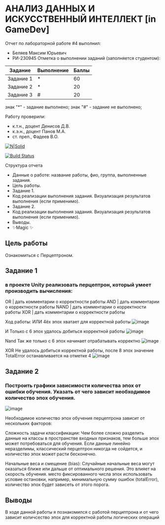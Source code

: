 # АНАЛИЗ ДАННЫХ И ИСКУССТВЕННЫЙ ИНТЕЛЛЕКТ [in GameDev]
Отчет по лабораторной работе #4 выполнил:
- Беляев Максим Юрьевич
- РИ-230945
Отметка о выполнении заданий (заполняется студентом):

| Задание | Выполнение | Баллы |
| ------ | ------ | ------ |
| Задание 1 | * | 60 |
| Задание 2 | * | 20 |
| Задание 3 | # | 20 |

знак "*" - задание выполнено; знак "#" - задание не выполнено;

Работу проверили:
- к.т.н., доцент Денисов Д.В.
- к.э.н., доцент Панов М.А.
- ст. преп., Фадеев В.О.

[![N|Solid](https://cldup.com/dTxpPi9lDf.thumb.png)](https://nodesource.com/products/nsolid)

[![Build Status](https://travis-ci.org/joemccann/dillinger.svg?branch=master)](https://travis-ci.org/joemccann/dillinger)

Структура отчета

- Данные о работе: название работы, фио, группа, выполненные задания.
- Цель работы.
- Задание 1.
- Код реализации выполнения задания. Визуализация результатов выполнения (если применимо).
- Задание 2.
- Код реализации выполнения задания. Визуализация результатов выполнения (если применимо).
- Выводы.
- ✨Magic ✨

## Цель работы
Ознакомиться с Перцептроном.

## Задание 1
### в проекте Unity реализовать перцептрон, который умеет производить вычисления:
OR | дать комментарии о корректности работы
AND | дать комментарии о корректности работы
NAND | дать комментарии о корректности работы
XOR | дать комментарии о корректности работы

Ход работы:
ИЛИ
4ёх эпох хватает для корректной работы
![image](https://github.com/user-attachments/assets/90093990-e6dc-40aa-b3b0-c65b0b96eedc)


И
Только с 6 эпох удалось добиться корректной работы
![image](https://github.com/user-attachments/assets/d3e8c29a-3a57-48f9-9839-8534b0a59011)

Nand
Так же только с 6 эпох начинает отрабатывать корректно
![image](https://github.com/user-attachments/assets/b9395531-286a-45c4-a74e-bec596b2c473)

XOR
Не удалось добиться корректной работы, после 8 эпох значение TotalError останавливается на отметке 4
![image](https://github.com/user-attachments/assets/35440b78-b639-41b6-8e8f-86b85ca43cea)

## Задание 2
### Построить графики зависимости количества эпох от ошибки  обучения. Указать от чего зависит необходимое количество эпох обучения.
![image](https://github.com/user-attachments/assets/a187657f-01e6-4171-a994-2e6e84aee839)

Необходимое количество эпох обучения перцептрона зависит от нескольких факторов:

Сложность задачи классификации:
Чем более сложно разделить данные на классы в пространстве входных признаков, тем больше эпох может потребоваться для обучения.
Если данные линейно неразделимы, классический перцептрон никогда не сойдется, и количество эпох может расти бесконечно.

Начальные веса и смещение (bias):
Случайные начальные веса могут оказаться ближе или дальше от оптимального решения. Это влияет на скорость обучения.
место фиксированного числа эпох использовать условие остановки, например, минимальную сумму ошибок (totalError), количество эпох будет зависеть от этого порога.



## Выводы

В ходе данной работы я познакомился с работой перциптрона и от чего зависит количсество эпох для корректной работы логических операций

